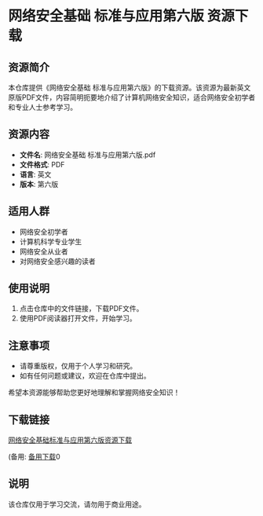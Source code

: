 # 网络安全基础 标准与应用第六版 资源下载

## 资源简介

本仓库提供《网络安全基础 标准与应用第六版》的下载资源。该资源为最新英文原版PDF文件，内容简明扼要地介绍了计算机网络安全知识，适合网络安全初学者和专业人士参考学习。

## 资源内容

- **文件名**: 网络安全基础 标准与应用第六版.pdf
- **文件格式**: PDF
- **语言**: 英文
- **版本**: 第六版

## 适用人群

- 网络安全初学者
- 计算机科学专业学生
- 网络安全从业者
- 对网络安全感兴趣的读者

## 使用说明

1. 点击仓库中的文件链接，下载PDF文件。
2. 使用PDF阅读器打开文件，开始学习。

## 注意事项

- 请尊重版权，仅用于个人学习和研究。
- 如有任何问题或建议，欢迎在仓库中提出。

希望本资源能够帮助您更好地理解和掌握网络安全知识！

## 下载链接
[网络安全基础标准与应用第六版资源下载](https://pan.quark.cn/s/f2e63d1ec662) 

(备用: [备用下载](https://pan.baidu.com/s/15w9SlD-i7J0f-DpZZYpL3Q?pwd=1234)0

## 说明

该仓库仅用于学习交流，请勿用于商业用途。
